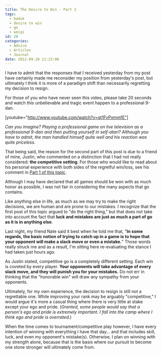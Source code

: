 ```yaml
---
title: The Desire to Win - Part 2
tags:
  - baduk
  - desire to win
  - go
  - weiqi
id: 28
categories:
  - Advice
  - Articles
  - Journal
date: 2012-09-28 11:23:00
---
```


I have to admit that the responses that I received yesterday from my post have certainly made me reconsider my position from yesterday's post, but ultimately I think it is more of a paradigm shift than necessarily regretting my decision to resign.

For those of you who have never seen this video, please take 20 seconds and watch this unbelievable and tragic event happen to a professional 9-dan.

[youtube="http://www.youtube.com/watch?v=qt1FvPxmmfE"]

_Can you imagine? Playing a professional game on live television as a professional 9-dan and then putting yourself in self-atari? Although you have to admit, the man handled himself quite well and his reaction was quite priceless._

<!--more-->

That being said, the reason for the second part of this post is due to a friend of mine, Justin, who commented on a distinction that I had not really considered: **the competitive setting**. For those who would like to read about his personal experience with both sides of the regretful win/loss, see his comment in [Part 1 of this topic](http://www.bengozen.com/the-desire-to-win-part-1/ "The Desire to Win – Part 1").

Although I may have declared that all games should be won with as much honor as possible, I was not fair in considering the many aspects that go contains.

Like anything else in life, as much as we may try to make the right decisions, we are human and are prone to our mistakes. I recognize that the first post of this topic argued to "do the right thing," but that does not take into account the fact that **luck and mistakes are just as much a part of go as it is in anything else**.

Last night, my friend Nate said it best when he told me that, "**In some regards, the basic notion of trying to catch up in a game is to hope that your opponent will make a slack move or even a mistake.**" Those words really struck me and as a result, I'm sitting here re-evaluating the stance I had taken just hours ago.

As Justin stated, competitive go is a completely different setting. Each win is coveted by every player. **Your opponents will take advantage of every slack move, and they will punish you for your mistakes.** Do not err in thinking that the "honorable win" will draw any sympathy from your opponents.

Ultimately, for my own experience, the decision to resign is still not a regrettable one. While improving your rank may be arguably "competitive," I would argue it's more a casual thing where there is very little at stake except your ego and pride. (_Granted, some people would say that a person's ego and pride is extremely important. I fall into the camp where I think ego and pride is overrated_.)

When the time comes to tournament/competitive play however, I have every intention of winning with everything I have that day... and that includes skill, luck, and even my opponent's mistake(s). Otherwise, I plan on winning with my strength alone, because that is the basis where our pursuit to become one stone stronger will ultimately come from.